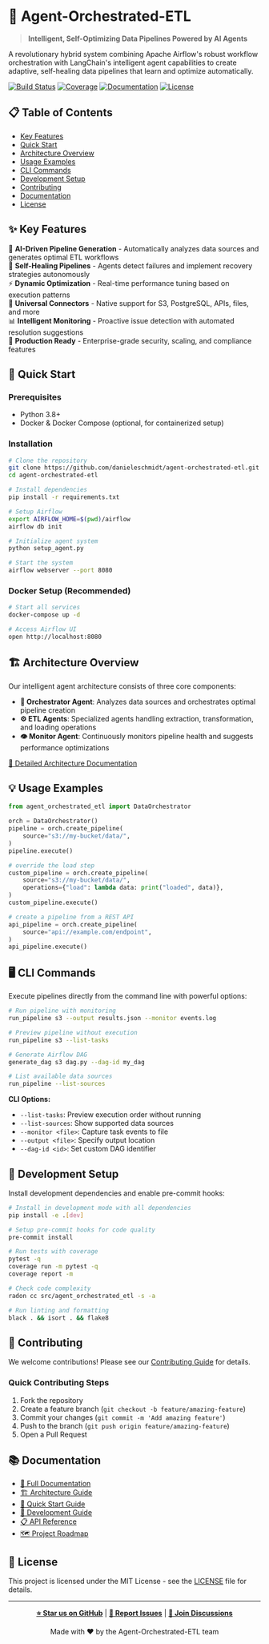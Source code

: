 # 🤖 Agent-Orchestrated-ETL

> **Intelligent, Self-Optimizing Data Pipelines Powered by AI Agents**

A revolutionary hybrid system combining Apache Airflow's robust workflow orchestration with LangChain's intelligent agent capabilities to create adaptive, self-healing data pipelines that learn and optimize automatically.

[![Build Status](https://github.com/danieleschmidt/agent-orchestrated-etl/workflows/CI/badge.svg)](https://github.com/danieleschmidt/agent-orchestrated-etl/actions)
[![Coverage](https://codecov.io/gh/danieleschmidt/agent-orchestrated-etl/branch/main/graph/badge.svg)](https://codecov.io/gh/danieleschmidt/agent-orchestrated-etl)
[![Documentation](https://img.shields.io/badge/docs-latest-blue.svg)](https://danieleschmidt.github.io/agent-orchestrated-etl/)
[![License](https://img.shields.io/badge/license-MIT-blue.svg)](LICENSE)

## 📋 Table of Contents

- [Key Features](#-key-features)
- [Quick Start](#-quick-start)
- [Architecture Overview](#️-architecture-overview)
- [Usage Examples](#-usage-examples)
- [CLI Commands](#️-cli-commands)
- [Development Setup](#-development-setup)
- [Contributing](#-contributing)
- [Documentation](#-documentation)
- [License](#-license)

## ✨ Key Features

🧠 **AI-Driven Pipeline Generation** - Automatically analyzes data sources and generates optimal ETL workflows  
🔄 **Self-Healing Pipelines** - Agents detect failures and implement recovery strategies autonomously  
⚡ **Dynamic Optimization** - Real-time performance tuning based on execution patterns  
🔌 **Universal Connectors** - Native support for S3, PostgreSQL, APIs, files, and more  
📊 **Intelligent Monitoring** - Proactive issue detection with automated resolution suggestions  
🚀 **Production Ready** - Enterprise-grade security, scaling, and compliance features

## 🚀 Quick Start

### Prerequisites
- Python 3.8+
- Docker & Docker Compose (optional, for containerized setup)

### Installation

```bash
# Clone the repository
git clone https://github.com/danieleschmidt/agent-orchestrated-etl.git
cd agent-orchestrated-etl

# Install dependencies
pip install -r requirements.txt

# Setup Airflow
export AIRFLOW_HOME=$(pwd)/airflow
airflow db init

# Initialize agent system
python setup_agent.py

# Start the system
airflow webserver --port 8080
```

### Docker Setup (Recommended)

```bash
# Start all services
docker-compose up -d

# Access Airflow UI
open http://localhost:8080
```

## 🏗️ Architecture Overview

Our intelligent agent architecture consists of three core components:

- **🎯 Orchestrator Agent**: Analyzes data sources and orchestrates optimal pipeline creation
- **⚙️ ETL Agents**: Specialized agents handling extraction, transformation, and loading operations  
- **👁️ Monitor Agent**: Continuously monitors pipeline health and suggests performance optimizations

[📖 Detailed Architecture Documentation](docs/architecture/system-overview.md)

## 💡 Usage Examples
```python
from agent_orchestrated_etl import DataOrchestrator

orch = DataOrchestrator()
pipeline = orch.create_pipeline(
    source="s3://my-bucket/data/",
)
pipeline.execute()

# override the load step
custom_pipeline = orch.create_pipeline(
    source="s3://my-bucket/data/",
    operations={"load": lambda data: print("loaded", data)},
)
custom_pipeline.execute()

# create a pipeline from a REST API
api_pipeline = orch.create_pipeline(
    source="api://example.com/endpoint",
)
api_pipeline.execute()
```

## 🖥️ CLI Commands

Execute pipelines directly from the command line with powerful options:

```bash
# Run pipeline with monitoring
run_pipeline s3 --output results.json --monitor events.log

# Preview pipeline without execution
run_pipeline s3 --list-tasks

# Generate Airflow DAG
generate_dag s3 dag.py --dag-id my_dag

# List available data sources
run_pipeline --list-sources
```

**CLI Options:**
- `--list-tasks`: Preview execution order without running
- `--list-sources`: Show supported data sources  
- `--monitor <file>`: Capture task events to file
- `--output <file>`: Specify output location
- `--dag-id <id>`: Set custom DAG identifier

## 🔧 Development Setup
Install development dependencies and enable pre-commit hooks:

```bash
# Install in development mode with all dependencies
pip install -e .[dev]

# Setup pre-commit hooks for code quality
pre-commit install

# Run tests with coverage
pytest -q
coverage run -m pytest -q
coverage report -m

# Check code complexity
radon cc src/agent_orchestrated_etl -s -a

# Run linting and formatting
black . && isort . && flake8
```

## 🤝 Contributing

We welcome contributions! Please see our [Contributing Guide](CONTRIBUTING.md) for details.

### Quick Contributing Steps
1. Fork the repository
2. Create a feature branch (`git checkout -b feature/amazing-feature`)
3. Commit your changes (`git commit -m 'Add amazing feature'`)
4. Push to the branch (`git push origin feature/amazing-feature`)
5. Open a Pull Request

## 📚 Documentation

- [📖 Full Documentation](docs/)
- [🏗️ Architecture Guide](docs/architecture/system-overview.md)
- [🚀 Quick Start Guide](docs/guides/quick-start.md)
- [🔧 Development Guide](docs/developer/onboarding.md)
- [📋 API Reference](docs/api/api-reference.md)
- [🗺️ Project Roadmap](docs/ROADMAP.md)

## 📄 License

This project is licensed under the MIT License - see the [LICENSE](LICENSE) file for details.

---

<div align="center">

**[⭐ Star us on GitHub](https://github.com/danieleschmidt/agent-orchestrated-etl)** | **[📝 Report Issues](https://github.com/danieleschmidt/agent-orchestrated-etl/issues)** | **[💬 Join Discussions](https://github.com/danieleschmidt/agent-orchestrated-etl/discussions)**

Made with ❤️ by the Agent-Orchestrated-ETL team

</div>
